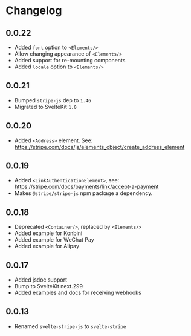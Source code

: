 # Changelog

## 0.0.22

- Added `font` option to `<Elements/>`
- Allow changing appearance of `<Elements/>`
- Added support for re-mounting components
- Added `locale` option to `<Elements/>`

## 0.0.21

- Bumped `stripe-js` dep to `1.46`
- Migrated to SvelteKit `1.0`

## 0.0.20

- Added `<Address>` element. See: https://stripe.com/docs/js/elements_object/create_address_element

## 0.0.19

- Added `<LinkAuthenticationElement>`, see: https://stripe.com/docs/payments/link/accept-a-payment
- Makes `@stripe/stripe-js` npm package a dependency.

## 0.0.18

- Deprecated `<Container/>`, replaced by `<Elements/>`
- Added example for Konbini
- Added example for WeChat Pay
- Added example for Alipay

## 0.0.17

- Added jsdoc support
- Bump to SvelteKit next.299
- Added examples and docs for receiving webhooks

## 0.0.13

- Renamed `svelte-stripe-js` to `svelte-stripe`
